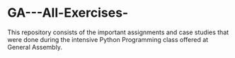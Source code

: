 # GA---All-Exercises-

This repository consists of the important assignments and case studies that were done during the intensive Python Programming class offered at General Assembly.
